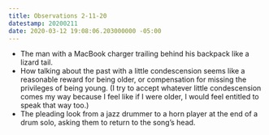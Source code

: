 ```yaml
---
title: Observations 2-11-20
datestamp: 20200211
date: 2020-03-12 19:08:06.203000000 -05:00
---
```


- The man with a MacBook charger trailing behind his backpack like a lizard tail.
- How talking about the past with a little condescension seems like a reasonable reward for being older, or compensation for missing the privileges of being young. (I try to accept whatever little condescension comes my way because I feel like if I were older, I would feel entitled to speak that way too.)
- The pleading look from a jazz drummer to a horn player at the end of a drum solo, asking them to return to the song’s head.
